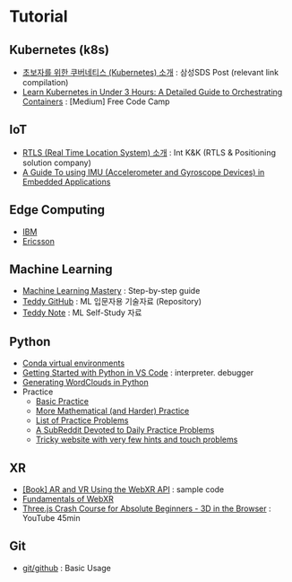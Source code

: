 # Tutorial

## Kubernetes (k8s) 
- [초보자를 위한 쿠버네티스 (Kubernetes) 소개](https://m.post.naver.com/viewer/postView.nhn?volumeNo=14749083&memberNo=36733075&vType=VERTICAL) : 삼성SDS Post (relevant link compilation)
- [Learn Kubernetes in Under 3 Hours: A Detailed Guide to Orchestrating Containers](https://medium.com/free-code-camp/learn-kubernetes-in-under-3-hours-a-detailed-guide-to-orchestrating-containers-114ff420e882) : [Medium] Free Code Camp   

## IoT
- [RTLS (Real Time Location System) 소개](https://blog.naver.com/intknk2) : Int K&K (RTLS & Positioning solution company)  
- [A Guide To using IMU (Accelerometer and Gyroscope Devices) in Embedded Applications](http://www.starlino.com/imu_guide.html)  

## Edge Computing 
- [IBM](https://www.ibm.com/cloud/edge-computing)
- [Ericsson](https://www.ericsson.com/en/digital-services/edge-computing)  

## Machine Learning
- [Machine Learning Mastery](https://machinelearningmastery.com/start-here/) : Step-by-step guide
- [Teddy GitHub](https://github.com/teddylee777/machine-learning) : ML 입문자용 기술자료 (Repository) 
- [Teddy Note](https://teddylee777.github.io/) : ML Self-Study 자료

## Python
- [Conda virtual environments](https://conda.io/projects/conda/en/latest/user-guide/tasks/manage-environments.html#creating-an-environment-with-commands)  
- [Getting Started with Python in VS Code](https://code.visualstudio.com/docs/python/python-tutorial) : interpreter. debugger
- [Generating WordClouds in Python](https://www.datacamp.com/community/tutorials/wordcloud-python)
- Practice
   - [Basic Practice](http://codingbat.com/python)
   - [More Mathematical (and Harder) Practice](https://projecteuler.net/archives)
   - [List of Practice Problems](http://www.codeabbey.com/index/task_list)
   - [A SubReddit Devoted to Daily Practice Problems](https://www.reddit.com/r/dailyprogrammer)
   - [Tricky website with very few hints and touch problems](http://www.pythonchallenge.com/)

## XR
- [[Book] AR and VR Using the WebXR API](https://github.com/Apress/ar-vr-using-webxr-api) : sample code  
- [Fundamentals of WebXR](https://developer.mozilla.org/en-US/docs/Web/API/WebXR_Device_API/Fundamentals)  
- [Three.js Crash Course for Absolute Beginners - 3D in the Browser](https://youtu.be/6oFvqLfRnsU) : YouTube 45min

## Git
- [git/github](https://blog.naver.com/nicholasdw/222290803114) : Basic Usage  


